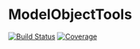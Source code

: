 # ModelObjectTools

[![Build Status](https://github.com/haanwinckel/ModelObjectTools.jl/actions/workflows/CI.yml/badge.svg?branch=main)](https://github.com/haanwinckel/ModelObjectTools.jl/actions/workflows/CI.yml?query=branch%3Amain)
[![Coverage](https://codecov.io/gh/haanwinckel/ModelObjectTools.jl/branch/main/graph/badge.svg)](https://codecov.io/gh/haanwinckel/ModelObjectTools.jl)
